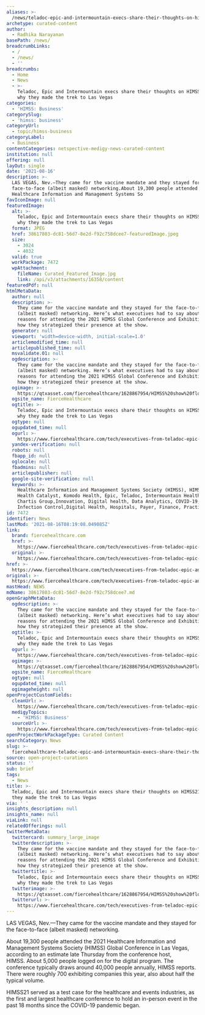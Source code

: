 ```yaml
---
aliases: >-
  /news/teladoc-epic-and-intermountain-execs-share-their-thoughts-on-himss21-and-why-they-made-the-trek-to-las-vegas
archetype: curated-content
author:
  - Radhika Narayanan
basePath: /news/
breadcrumbLinks:
  - /
  - /news/
  - ''
breadcrumbs:
  - Home
  - News
  - >-
    Teladoc, Epic and Intermountain execs share their thoughts on HIMSS21 and
    why they made the trek to Las Vegas
categories:
  - 'HIMSS: Business'
categorySlug:
  - 'himss: business'
categoryUrl:
  - topic/himss-business
categoryLabel:
  - Business
contentCategories: netspective-medigy-news-curated-content
institution: null
offering: null
layOut: single
date: '2021-08-16'
description: >-
  LAS VEGAS, Nev.—They came for the vaccine mandate and they stayed for the
  face-to-face (albeit masked) networking.About 19,300 people attended the 2021
  Healthcare Information and Management Systems So
favIconImage: null
featuredImage:
  alt: >-
    Teladoc, Epic and Intermountain execs share their thoughts on HIMSS21 and
    why they made the trek to Las Vegas
  format: JPEG
  href: 38617803-dc81-56d7-8e2d-f92c758dcee7-featuredImage.jpeg
  size:
    - 3024
    - 4032
  valid: true
  workPackage: 7472
  wpAttachment:
    fileName: Curated_Featured_Image.jpg
    link: /api/v3/attachments/16358/content
featuredPdf: null
htmlMetaData:
  author: null
  description: >-
    They came for the vaccine mandate and they stayed for the face-to-face
    (albeit masked) networking. Here’s what executives had to say about their
    reasons for attending the 2021 HIMSS Global Conference and Exhibition and
    how they strategized their presence at the show.
  generator: null
  viewport: 'width=device-width, initial-scale=1.0'
  articlemodified_time: null
  articlepublished_time: null
  msvalidate.01: null
  ogdescription: >-
    They came for the vaccine mandate and they stayed for the face-to-face
    (albeit masked) networking. Here’s what executives had to say about their
    reasons for attending the 2021 HIMSS Global Conference and Exhibition and
    how they strategized their presence at the show.
  ogimage: >-
    https://qtxasset.com/fiercehealthcare/1628867954/HIMSS%20show%20floor.jpg/HIMSS%20show%20floor.jpg?YDbaKMXUCvOuIYOPjeYt5IoSkWR1Ojin
  ogsite_name: FierceHealthcare
  ogtitle: >-
    Teladoc, Epic and Intermountain execs share their thoughts on HIMSS21 and
    why they made the trek to Las Vegas
  ogtype: null
  ogupdated_time: null
  ogurl: >-
    https://www.fiercehealthcare.com/tech/executives-from-teladoc-epic-and-intermountain-share-their-thoughts-himss21-and-why-they
  yandex-verification: null
  robots: null
  fbapp_id: null
  oglocale: null
  fbadmins: null
  articlepublisher: null
  google-site-verification: null
  keywords: >-
    Healthcare Information and Management Systems Society (HIMSS), HIMSS21,
    Health Catalyst, Komodo Health, Epic, Teladoc, Intermountain Healthcare, The
    Chartis Group,Innovation, Digital health, Data Analytics, COVID-19,
    Infection Control,Digital Health, Hospitals, Payer, Finance, Practices
id: 7472
identifier: News
lastMod: '2021-08-16T08:19:08.049085Z'
link:
  brand: fiercehealthcare.com
  href: >-
    https://www.fiercehealthcare.com/tech/executives-from-teladoc-epic-and-intermountain-share-their-thoughts-himss21-and-why-they
  original: >-
    https://www.fiercehealthcare.com/tech/executives-from-teladoc-epic-and-intermountain-share-their-thoughts-himss21-and-why-they
href: >-
  https://www.fiercehealthcare.com/tech/executives-from-teladoc-epic-and-intermountain-share-their-thoughts-himss21-and-why-they
original: >-
  https://www.fiercehealthcare.com/tech/executives-from-teladoc-epic-and-intermountain-share-their-thoughts-himss21-and-why-they
mastHead: NEWS
mdName: 38617803-dc81-56d7-8e2d-f92c758dcee7.md
openGraphMetaData:
  ogdescription: >-
    They came for the vaccine mandate and they stayed for the face-to-face
    (albeit masked) networking. Here’s what executives had to say about their
    reasons for attending the 2021 HIMSS Global Conference and Exhibition and
    how they strategized their presence at the show.
  ogtitle: >-
    Teladoc, Epic and Intermountain execs share their thoughts on HIMSS21 and
    why they made the trek to Las Vegas
  ogurl: >-
    https://www.fiercehealthcare.com/tech/executives-from-teladoc-epic-and-intermountain-share-their-thoughts-himss21-and-why-they
  ogimage: >-
    https://qtxasset.com/fiercehealthcare/1628867954/HIMSS%20show%20floor.jpg/HIMSS%20show%20floor.jpg?YDbaKMXUCvOuIYOPjeYt5IoSkWR1Ojin
  ogsite_name: FierceHealthcare
  ogtype: null
  ogupdated_time: null
  ogimageheight: null
openProjectCustomFields:
  cleanUrl: >-
    https://www.fiercehealthcare.com/tech/executives-from-teladoc-epic-and-intermountain-share-their-thoughts-himss21-and-why-they
  medigyTopics:
    - 'HIMSS: Business'
  sourceUrl: >-
    https://www.fiercehealthcare.com/tech/executives-from-teladoc-epic-and-intermountain-share-their-thoughts-himss21-and-why-they
openProjectWorkPackageType: Curated Content
searchCategory: News
slug: >-
  fiercehealthcare-teladoc-epic-and-intermountain-execs-share-their-thoughts-on-himss21-and-why-they-made-the-trek-to-las-vegas
source: open-project-curations
status: ''
sub: brief
tags:
  - News
title: >-
  Teladoc, Epic and Intermountain execs share their thoughts on HIMSS21 and why
  they made the trek to Las Vegas
via: ' '
insights_description: null
insights_name: null
viaLink: null
relatedOfferings: null
twitterMetaData:
  twittercard: summary_large_image
  twitterdescription: >-
    They came for the vaccine mandate and they stayed for the face-to-face
    (albeit masked) networking. Here’s what executives had to say about their
    reasons for attending the 2021 HIMSS Global Conference and Exhibition and
    how they strategized their presence at the show.
  twittertitle: >-
    Teladoc, Epic and Intermountain execs share their thoughts on HIMSS21 and
    why they made the trek to Las Vegas
  twitterimage: >-
    https://qtxasset.com/fiercehealthcare/1628867954/HIMSS%20show%20floor.jpg/HIMSS%20show%20floor.jpg?YDbaKMXUCvOuIYOPjeYt5IoSkWR1Ojin
  twitterurl: >-
    https://www.fiercehealthcare.com/tech/executives-from-teladoc-epic-and-intermountain-share-their-thoughts-himss21-and-why-they
---
```

<p>LAS VEGAS, Nev.—They came for the vaccine mandate and they stayed for the face-to-face (albeit masked) networking.</p><p>About 19,300 people attended the 2021 Healthcare Information and Management Systems Society (HIMSS) Global Conference in Las Vegas, according to an&nbsp;estimate late Thursday from the conference host, HIMSS.&nbsp;About 5,000 people logged on&nbsp;for the digital program. The conference typically draws around 40,000 people annually, HIMSS reports. There were roughly 700 exhibiting companies this year, also about half the typical volume.</p><p>HIMSS21 served as a test case for the healthcare and events industries, as the&nbsp;first and largest healthcare conference to hold an in-person event in the past 18 months since the COVID-19 pandemic began.</p>